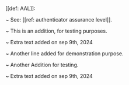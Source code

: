 [[def: AAL]]:

~ See: [[ref: authenticator assurance level]].

~ This is an addition, for testing purposes.

~ Extra text added on sep 9th, 2024

~ Another line added for demonstration purpose.

~ Another Addition for testing.

~ Extra text added on sep 9th, 2024

